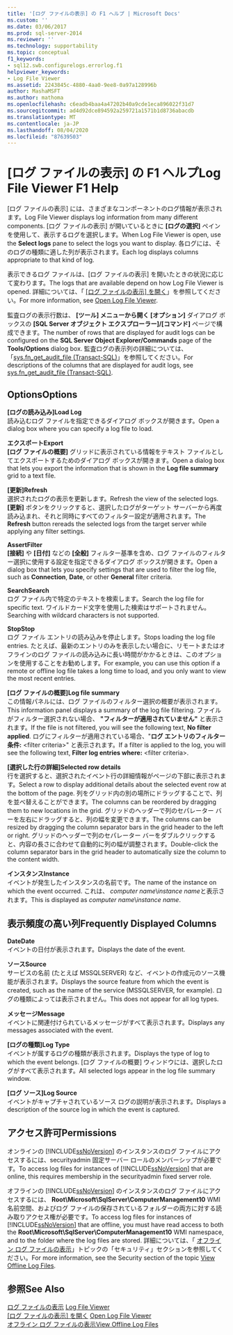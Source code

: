 ```yaml
---
title: '[ログ ファイルの表示] の F1 ヘルプ | Microsoft Docs'
ms.custom: ''
ms.date: 03/06/2017
ms.prod: sql-server-2014
ms.reviewer: ''
ms.technology: supportability
ms.topic: conceptual
f1_keywords:
- sql12.swb.configurelogs.errorlog.f1
helpviewer_keywords:
- Log File Viewer
ms.assetid: 2243845c-4880-4aa0-9ee8-0a97a128996b
author: MashaMSFT
ms.author: mathoma
ms.openlocfilehash: c6eadb4baa4a47202b40a9cde1eca896022f31d7
ms.sourcegitcommit: ad4d92dce894592a259721a1571b1d8736abacdb
ms.translationtype: MT
ms.contentlocale: ja-JP
ms.lasthandoff: 08/04/2020
ms.locfileid: "87639503"
---
```

# <a name="log-file-viewer-f1-help"></a><span data-ttu-id="6a848-102">[ログ ファイルの表示] の F1 ヘルプ</span><span class="sxs-lookup"><span data-stu-id="6a848-102">Log File Viewer F1 Help</span></span>
  <span data-ttu-id="6a848-103">[ログ ファイルの表示] には、さまざまなコンポーネントのログ情報が表示されます。</span><span class="sxs-lookup"><span data-stu-id="6a848-103">Log File Viewer displays log information from many different components.</span></span> <span data-ttu-id="6a848-104">[ログ ファイルの表示] が開いているときに **[ログの選択]** ペインを使用して、表示するログを選択します。</span><span class="sxs-lookup"><span data-stu-id="6a848-104">When Log File Viewer is open, use the **Select logs** pane to select the logs you want to display.</span></span> <span data-ttu-id="6a848-105">各ログには、そのログの種類に適した列が表示されます。</span><span class="sxs-lookup"><span data-stu-id="6a848-105">Each log displays columns appropriate to that kind of log.</span></span>  
  
 <span data-ttu-id="6a848-106">表示できるログ ファイルは、[ログ ファイルの表示] を開いたときの状況に応じて変わります。</span><span class="sxs-lookup"><span data-stu-id="6a848-106">The logs that are available depend on how Log File Viewer is opened.</span></span> <span data-ttu-id="6a848-107">詳細については、「 [[ログ ファイルの表示] を開く](open-log-file-viewer.md)」を参照してください。</span><span class="sxs-lookup"><span data-stu-id="6a848-107">For more information, see [Open Log File Viewer](open-log-file-viewer.md).</span></span>  
  
 <span data-ttu-id="6a848-108">監査ログの表示行数は、 **[ツール] メニューから開く [オプション]** ダイアログ ボックスの **[SQL Server オブジェクト エクスプローラー]/[コマンド]** ページで構成できます。</span><span class="sxs-lookup"><span data-stu-id="6a848-108">The number of rows that are displayed for audit logs can be configured on the **SQL Server Object Explorer/Commands** page of the **Tools/Options** dialog box.</span></span> <span data-ttu-id="6a848-109">監査ログの表示列の詳細については、「[sys.fn_get_audit_file &#40;Transact-SQL&#41;](/sql/relational-databases/system-functions/sys-fn-get-audit-file-transact-sql)」を参照してください。</span><span class="sxs-lookup"><span data-stu-id="6a848-109">For descriptions of the columns that are displayed for audit logs, see [sys.fn_get_audit_file &#40;Transact-SQL&#41;](/sql/relational-databases/system-functions/sys-fn-get-audit-file-transact-sql).</span></span>  
  
## <a name="options"></a><span data-ttu-id="6a848-110">Options</span><span class="sxs-lookup"><span data-stu-id="6a848-110">Options</span></span>  
 <span data-ttu-id="6a848-111">**[ログの読み込み]**</span><span class="sxs-lookup"><span data-stu-id="6a848-111">**Load Log**</span></span>  
 <span data-ttu-id="6a848-112">読み込むログ ファイルを指定できるダイアログ ボックスが開きます。</span><span class="sxs-lookup"><span data-stu-id="6a848-112">Open a dialog box where you can specify a log file to load.</span></span>  
  
 <span data-ttu-id="6a848-113">**エクスポート**</span><span class="sxs-lookup"><span data-stu-id="6a848-113">**Export**</span></span>  
 <span data-ttu-id="6a848-114">**[ログ ファイルの概要]** グリッドに表示されている情報をテキスト ファイルとしてエクスポートするためのダイアログ ボックスが開きます。</span><span class="sxs-lookup"><span data-stu-id="6a848-114">Open a dialog box that lets you export the information that is shown in the **Log file summary** grid to a text file.</span></span>  
  
 <span data-ttu-id="6a848-115">**[更新]**</span><span class="sxs-lookup"><span data-stu-id="6a848-115">**Refresh**</span></span>  
 <span data-ttu-id="6a848-116">選択されたログの表示を更新します。</span><span class="sxs-lookup"><span data-stu-id="6a848-116">Refresh the view of the selected logs.</span></span> <span data-ttu-id="6a848-117">**[更新]** ボタンをクリックすると、選択したログがターゲット サーバーから再度読み込まれ、それと同時にすべてのフィルター設定が適用されます。</span><span class="sxs-lookup"><span data-stu-id="6a848-117">The **Refresh** button rereads the selected logs from the target server while applying any filter settings.</span></span>  
  
 <span data-ttu-id="6a848-118">**Assert**</span><span class="sxs-lookup"><span data-stu-id="6a848-118">**Filter**</span></span>  
 <span data-ttu-id="6a848-119">**[接続]** や **[日付]** などの **[全般]** フィルター基準を含め、ログ ファイルのフィルター選択に使用する設定を指定できるダイアログ ボックスが開きます。</span><span class="sxs-lookup"><span data-stu-id="6a848-119">Open a dialog box that lets you specify settings that are used to filter the log file, such as **Connection**, **Date**, or other **General** filter criteria.</span></span>  
  
 <span data-ttu-id="6a848-120">**Search**</span><span class="sxs-lookup"><span data-stu-id="6a848-120">**Search**</span></span>  
 <span data-ttu-id="6a848-121">ログ ファイル内で特定のテキストを検索します。</span><span class="sxs-lookup"><span data-stu-id="6a848-121">Search the log file for specific text.</span></span> <span data-ttu-id="6a848-122">ワイルドカード文字を使用した検索はサポートされません。</span><span class="sxs-lookup"><span data-stu-id="6a848-122">Searching with wildcard characters is not supported.</span></span>  
  
 <span data-ttu-id="6a848-123">**Stop**</span><span class="sxs-lookup"><span data-stu-id="6a848-123">**Stop**</span></span>  
 <span data-ttu-id="6a848-124">ログ ファイル エントリの読み込みを停止します。</span><span class="sxs-lookup"><span data-stu-id="6a848-124">Stops loading the log file entries.</span></span> <span data-ttu-id="6a848-125">たとえば、最新のエントリのみを表示したい場合に、リモートまたはオフラインのログ ファイルの読み込みに長い時間がかかるときは、このオプションを使用することをお勧めします。</span><span class="sxs-lookup"><span data-stu-id="6a848-125">For example, you can use this option if a remote or offline log file takes a long time to load, and you only want to view the most recent entries.</span></span>  
  
 <span data-ttu-id="6a848-126">**[ログ ファイルの概要]**</span><span class="sxs-lookup"><span data-stu-id="6a848-126">**Log file summary**</span></span>  
 <span data-ttu-id="6a848-127">この情報パネルには、ログ ファイルのフィルター選択の概要が表示されます。</span><span class="sxs-lookup"><span data-stu-id="6a848-127">This information panel displays a summary of the log file filtering.</span></span> <span data-ttu-id="6a848-128">ファイルがフィルター選択されない場合、 **"フィルターが適用されていません"** と表示されます。</span><span class="sxs-lookup"><span data-stu-id="6a848-128">If the file is not filtered, you will see the following text, **No filter applied**.</span></span> <span data-ttu-id="6a848-129">ログにフィルターが適用されている場合、"**ログ エントリのフィルター条件:** \<filter criteria>" と表示されます。</span><span class="sxs-lookup"><span data-stu-id="6a848-129">If a filter is applied to the log, you will see the following text, **Filter log entries where:** \<filter criteria>.</span></span>  
  
 <span data-ttu-id="6a848-130">**[選択した行の詳細]**</span><span class="sxs-lookup"><span data-stu-id="6a848-130">**Selected row details**</span></span>  
 <span data-ttu-id="6a848-131">行を選択すると、選択されたイベント行の詳細情報がページの下部に表示されます。</span><span class="sxs-lookup"><span data-stu-id="6a848-131">Select a row to display additional details about the selected event row at the bottom of the page.</span></span> <span data-ttu-id="6a848-132">列をグリッド内の別の場所にドラッグすることで、列を並べ替えることができます。</span><span class="sxs-lookup"><span data-stu-id="6a848-132">The columns can be reordered by dragging them to new locations in the grid.</span></span> <span data-ttu-id="6a848-133">グリッドのヘッダーで列のセパレーター バーを左右にドラッグすると、列の幅を変更できます。</span><span class="sxs-lookup"><span data-stu-id="6a848-133">The columns can be resized by dragging the column separator bars in the grid header to the left or right.</span></span> <span data-ttu-id="6a848-134">グリッドのヘッダーで列のセパレーター バーをダブルクリックすると、内容の長さに合わせて自動的に列の幅が調整されます。</span><span class="sxs-lookup"><span data-stu-id="6a848-134">Double-click the column separator bars in the grid header to automatically size the column to the content width.</span></span>  
  
 <span data-ttu-id="6a848-135">**インスタンス**</span><span class="sxs-lookup"><span data-stu-id="6a848-135">**Instance**</span></span>  
 <span data-ttu-id="6a848-136">イベントが発生したインスタンスの名前です。</span><span class="sxs-lookup"><span data-stu-id="6a848-136">The name of the instance on which the event occurred.</span></span> <span data-ttu-id="6a848-137">これは、 *computer name*\\*instance name*と表示されます。</span><span class="sxs-lookup"><span data-stu-id="6a848-137">This is displayed as *computer name*\\*instance name*.</span></span>  
  
## <a name="frequently-displayed-columns"></a><span data-ttu-id="6a848-138">表示頻度の高い列</span><span class="sxs-lookup"><span data-stu-id="6a848-138">Frequently Displayed Columns</span></span>  
 <span data-ttu-id="6a848-139">**Date**</span><span class="sxs-lookup"><span data-stu-id="6a848-139">**Date**</span></span>  
 <span data-ttu-id="6a848-140">イベントの日付が表示されます。</span><span class="sxs-lookup"><span data-stu-id="6a848-140">Displays the date of the event.</span></span>  
  
 <span data-ttu-id="6a848-141">**ソース**</span><span class="sxs-lookup"><span data-stu-id="6a848-141">**Source**</span></span>  
 <span data-ttu-id="6a848-142">サービスの名前 (たとえば MSSQLSERVER) など、イベントの作成元のソース機能が表示されます。</span><span class="sxs-lookup"><span data-stu-id="6a848-142">Displays the source feature from which the event is created, such as the name of the service (MSSQLSERVER, for example).</span></span> <span data-ttu-id="6a848-143">ログの種類によっては表示されません。</span><span class="sxs-lookup"><span data-stu-id="6a848-143">This does not appear for all log types.</span></span>  
  
 <span data-ttu-id="6a848-144">**メッセージ**</span><span class="sxs-lookup"><span data-stu-id="6a848-144">**Message**</span></span>  
 <span data-ttu-id="6a848-145">イベントに関連付けられているメッセージがすべて表示されます。</span><span class="sxs-lookup"><span data-stu-id="6a848-145">Displays any messages associated with the event.</span></span>  
  
 <span data-ttu-id="6a848-146">**[ログの種類]**</span><span class="sxs-lookup"><span data-stu-id="6a848-146">**Log Type**</span></span>  
 <span data-ttu-id="6a848-147">イベントが属するログの種類が表示されます。</span><span class="sxs-lookup"><span data-stu-id="6a848-147">Displays the type of log to which the event belongs.</span></span> <span data-ttu-id="6a848-148">[ログ ファイルの概要] ウィンドウには、選択したログがすべて表示されます。</span><span class="sxs-lookup"><span data-stu-id="6a848-148">All selected logs appear in the log file summary window.</span></span>  
  
 <span data-ttu-id="6a848-149">**[ログ ソース]**</span><span class="sxs-lookup"><span data-stu-id="6a848-149">**Log Source**</span></span>  
 <span data-ttu-id="6a848-150">イベントがキャプチャされているソース ログの説明が表示されます。</span><span class="sxs-lookup"><span data-stu-id="6a848-150">Displays a description of the source log in which the event is captured.</span></span>  
  
## <a name="permissions"></a><span data-ttu-id="6a848-151">アクセス許可</span><span class="sxs-lookup"><span data-stu-id="6a848-151">Permissions</span></span>  
 <span data-ttu-id="6a848-152">オンラインの [!INCLUDE[ssNoVersion](../../../includes/ssnoversion-md.md)] のインスタンスのログ ファイルにアクセスするには、securityadmin 固定サーバー ロールのメンバーシップが必要です。</span><span class="sxs-lookup"><span data-stu-id="6a848-152">To access log files for instances of [!INCLUDE[ssNoVersion](../../../includes/ssnoversion-md.md)] that are online, this requires membership in the securityadmin fixed server role.</span></span>  
  
 <span data-ttu-id="6a848-153">オフラインの [!INCLUDE[ssNoVersion](../../../includes/ssnoversion-md.md)] のインスタンスのログ ファイルにアクセスするには、 **Root\Microsoft\SqlServer\ComputerManagement10** WMI 名前空間、およびログ ファイルの保存されているフォルダーの両方に対する読み取りアクセス権が必要です。</span><span class="sxs-lookup"><span data-stu-id="6a848-153">To access log files for instances of [!INCLUDE[ssNoVersion](../../../includes/ssnoversion-md.md)] that are offline, you must have read access to both the **Root\Microsoft\SqlServer\ComputerManagement10** WMI namespace, and to the folder where the log files are stored.</span></span> <span data-ttu-id="6a848-154">詳細については、「 [オフライン ログ ファイルの表示](view-offline-log-files.md)」トピックの「セキュリティ」セクションを参照してください。</span><span class="sxs-lookup"><span data-stu-id="6a848-154">For more information, see the Security section of the topic [View Offline Log Files](view-offline-log-files.md).</span></span>  
  
## <a name="see-also"></a><span data-ttu-id="6a848-155">参照</span><span class="sxs-lookup"><span data-stu-id="6a848-155">See Also</span></span>  
 <span data-ttu-id="6a848-156">[ログ ファイルの表示](log-file-viewer.md) </span><span class="sxs-lookup"><span data-stu-id="6a848-156">[Log File Viewer](log-file-viewer.md) </span></span>  
 <span data-ttu-id="6a848-157">[[ログ ファイルの表示] を開く](open-log-file-viewer.md) </span><span class="sxs-lookup"><span data-stu-id="6a848-157">[Open Log File Viewer](open-log-file-viewer.md) </span></span>  
 [<span data-ttu-id="6a848-158">オフライン ログ ファイルの表示</span><span class="sxs-lookup"><span data-stu-id="6a848-158">View Offline Log Files</span></span>](view-offline-log-files.md)  
  
  
